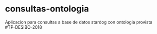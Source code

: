 # consultas-ontologia
Aplicacion para consultas a base de datos stardog con ontologia provista #TP-DESIBO-2018

